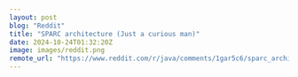 ```yaml
---
layout: post
blog: "Reddit"
title: "SPARC architecture (Just a curious man)"
date: 2024-10-24T01:32:20Z
image: images/reddit.png
remote_url: "https://www.reddit.com/r/java/comments/1gar5c6/sparc_architecture_just_a_curious_man/"
---
```

